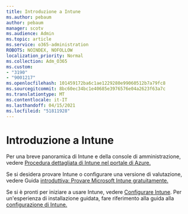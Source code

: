 ```yaml
---
title: Introduzione a Intune
ms.author: pebaum
author: pebaum
manager: scotv
ms.audience: Admin
ms.topic: article
ms.service: o365-administration
ROBOTS: NOINDEX, NOFOLLOW
localization_priority: Normal
ms.collection: Adm_O365
ms.custom:
- "3190"
- "9001217"
ms.openlocfilehash: 101459172ba6c1ae1229280e99060512b7a79fc8
ms.sourcegitcommit: 8bc60ec34bc1e40685e3976576e04a2623f63a7c
ms.translationtype: MT
ms.contentlocale: it-IT
ms.lasthandoff: 04/15/2021
ms.locfileid: "51811928"
---
```

# <a name="getting-started-with-intune"></a>Introduzione a Intune

Per una breve panoramica di Intune e della console di amministrazione, vedere [Procedura dettagliata di Intune nel portale di Azure.](https://docs.microsoft.com/mem/intune/fundamentals/tutorial-walkthrough-endpoint-manager)

Se si desidera provare Intune o configurare una versione di valutazione, vedere Guida [introduttiva: Provare Microsoft Intune gratuitamente.](https://docs.microsoft.com/intune/fundamentals/free-trial-sign-up)

Se si è pronti per iniziare a usare Intune, vedere [Configurare Intune](https://docs.microsoft.com/mem/intune/fundamentals/setup-steps). Per un'esperienza di installazione guidata, fare riferimento alla guida alla [configurazione di Intune.](https://admin.microsoft.com/AdminPortal/Home?ref=/modernonboarding/intunesetupguide)